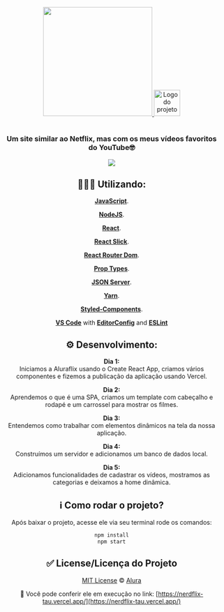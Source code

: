 

<p align="center">
  <a href="https://nerdflix-tau.vercel.app/">
    <img width="250" src="https://fontmeme.com/permalink/200728/4ebc644a6a727fd51419096270e91a5e.png" />
    <img alt="Logo do projeto" width="60px" src="https://www.alura.com.br/assets/img/imersoes/react/imersao-react-logo.1594044142.svg" />
  </a>
</p>

<h1 align="center"></h1>

<div align="center">

### Um site similar ao Netflix, mas com os meus vídeos favoritos do YouTube🤓

<p align="center">
  <a href="">
    <img all="500" src="https://media.giphy.com/media/S8UJpM4a8oOEmzVnJQ/giphy.gif" />
  </a>
</p>

## 👩🏽‍💻 Utilizando:
   [**JavaScript**](https://https://www.javascript.com//).
  
   [**NodeJS**](https://nodejs.org/en/).
   
   [**React**](https://pt-br.reactjs.org/). 
   
   [**React Slick**](https://react-slick.neostack.com/).
   
   [**React Router Dom**](https://reactrouter.com/web/guides/quick-start/).
   
   [**Prop Types**](https://pt-br.reactjs.org/docs/typechecking-with-proptypes.html/).
   
   [**JSON Server**](https://github.com/typicode/json-server/).
   
   [**Yarn**](https://yarnpkg.com/).
   
   [**Styled-Components**](https://styled-components.com/). 
   
   [**VS Code**](https://code.visualstudio.com/) with [**EditorConfig**](https://editorconfig.org/) and [**ESLint**](https://eslint.org/)
  
## ⚙️ Desenvolvimento:
 **Dia 1:** <br/> Iniciamos a Aluraflix usando o Create React App, criamos vários componentes e fizemos a publicação da aplicação usando Vercel.
 
 **Dia 2:** <br/> Aprendemos o que é uma SPA, criamos um template com cabeçalho e rodapé e um carrossel para mostrar os filmes.
 
 **Dia 3:** <br/> Entendemos como trabalhar com elementos dinâmicos na tela da nossa aplicação.
 
 **Dia 4:** <br/> Construímos um servidor e adicionamos um banco de dados local.
 
 **Dia 5:** <br/> Adicionamos funcionalidades de cadastrar os vídeos, mostramos as categorias e deixamos a home dinâmica.
 
 
## ℹ️ Como rodar o projeto?

Após baixar o projeto, acesse ele via seu terminal rode os comandos:

```sh
npm install
npm start
```

## ✅ License/Licença do Projeto
[MIT License](./LICENSE) © [Alura](http://alura.com.br/)

🔗 Você pode conferir ele em execução no link:
  [https://nerdflix-tau.vercel.app/](https://nerdflix-tau.vercel.app/)
